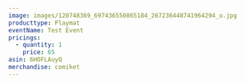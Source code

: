 ```yaml
---
image: images/120748369_697436550865184_267236448741964294_o.jpg
producttype: Playmat
eventName: Test Event
pricings:
  - quantity: 1
    price: 65
asin: 6HOFLAuyQ
merchandise: comiket
---
```

